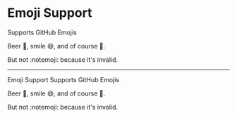 # Emoji Support

Supports GitHub Emojis

Beer :beer:, smile :smile:, and of course :rocket:.

But not :notemoji: because it's invalid.

-----

Emoji Support
Supports GitHub Emojis

Beer 🍺, smile 😄, and of course 🚀.

But not :notemoji: because it's invalid.


